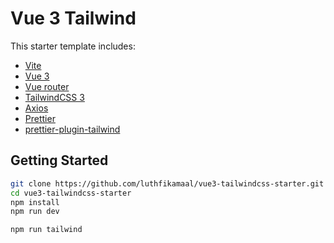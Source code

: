 # Vue 3 Tailwind 

This starter template includes:
* [Vite](http://vitejs.dev/)
* [Vue 3](https://vuejs.org/)
* [Vue router](https://router.vuejs.org/)
* [TailwindCSS 3](https://tailwindcss.com/)
* [Axios](https://www.npmjs.com/package/axios)
* [Prettier](https://github.com/prettier/prettier)
* [prettier-plugin-tailwind](https://github.com/Acidic9/prettier-plugin-tailwind)


## Getting Started
```sh
git clone https://github.com/luthfikamaal/vue3-tailwindcss-starter.git
cd vue3-tailwindcss-starter
npm install
npm run dev
```
```sh
npm run tailwind
```
